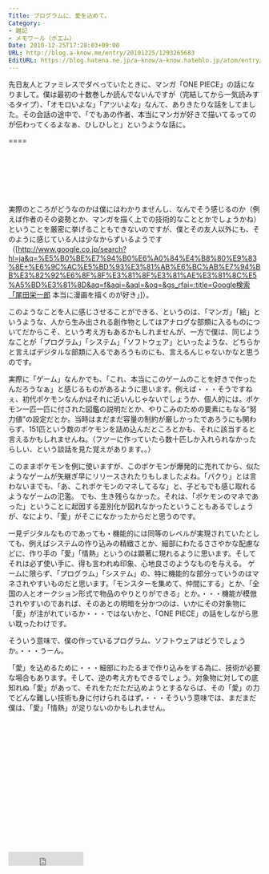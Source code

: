 ```yaml
---
Title: プログラムに、愛を込めて。
Category:
- 雑記
- メモワール（ポエム）
Date: 2010-12-25T17:28:03+09:00
URL: http://blog.a-know.me/entry/20101225/1293265683
EditURL: https://blog.hatena.ne.jp/a-know/a-know.hateblo.jp/atom/entry/12921228815727979766
---
```


先日友人とファミレスでダベっていたときに、マンガ「ONE PIECE」の話になりまして。僕は最初の十数巻しか読んでないんですが（完結してから一気読みするタイプ）、「オモロいよな」「アツいよな」なんて、ありきたりな話をしてました。その会話の途中で、「でもあの作者、本当にマンガが好きで描いてるってのが伝わってくるよなぁ、ひしひしと」というような話に。

====

<script async src="//pagead2.googlesyndication.com/pagead/js/adsbygoogle.js"></script>
<!-- article-top -->
<ins class="adsbygoogle"
     style="display:inline-block;width:728px;height:90px"
     data-ad-client="ca-pub-3463034538369189"
     data-ad-slot="8367620130"></ins>
<script>
(adsbygoogle = window.adsbygoogle || []).push({});
</script>


実際のところがどうなのかは僕にはわかりませんし、なんでそう感じるのか（例えば作者のその姿勢とか、マンガを描く上での技術的なこととかでしょうかね）ということを厳密に挙げることもできないのですが、僕とその友人以外にも、そのように感じている人は少なからずいるようです（[http://www.google.co.jp/search?hl=ja&q=%E5%B0%BE%E7%94%B0%E6%A0%84%E4%B8%80%E9%83%8E+%E6%9C%AC%E5%BD%93%E3%81%AB%E6%BC%AB%E7%94%BB%E3%82%92%E6%8F%8F%E3%81%8F%E3%81%AE%E3%81%8C%E5%A5%BD%E3%81%8D&aq=f&aqi=&aql=&oq=&gs_rfai=:title=Google検索「尾田栄一郎 本当に漫画を描くのが好き」]）。


このようなことを人に感じさせることができる、というのは、「マンガ」「絵」というような、人から生み出される創作物としてはアナログな部類に入るものについてだからこそ、という考え方もあるかもしれませんが、一方で僕は、同じようなことが「プログラム」「システム」「ソフトウェア」といったような、どちらかと言えばデジタルな部類に入るであろうものにも、言えるんじゃないかなと思うのです。


実際に「ゲーム」なんかでも、「これ、本当にこのゲームのことを好きで作ったんだろうなぁ」と感じるものがあるように思います。例えば・・・そうですねぇ、初代ポケモンなんかはそれに近いんじゃないでしょうか、個人的には。ポケモン一匹一匹に付された図鑑の説明だとか、やりこみのための要素にもなる“努力値”の設定だとか。当時はまだまだ容量の制約が厳しかったであろうにも関わらず、151匹という数のポケモンを詰め込んだところとかも、それに該当すると言えるかもしれませんね。（フツーに作っていたら数十匹しか入れられなかったらしい、という談話を見た覚えがあります。。）

このままポケモンを例に使いますが、このポケモンが爆発的に売れてから、似たようなゲームが矢継ぎ早にリリースされたりもしましたよね。「パクり」とは言わないまでも、「あ、これポケモンのマネしてるな」と、子どもでも感じ取れるようなゲームの氾濫。
でも、生き残らなかった。それは、「ポケモンのマネであった」ということに起因する差別化が図れなかったということもあるでしょうが、なにより、「愛」がそこになかったからだと思うのです。

一見デジタルなものであっても・機能的には同等のレベルが実現されていたとしても、例えばシステムの作り込みの精緻さとか、細部にわたるささやかな配慮などに、作り手の「愛」「情熱」というのは顕著に現れるように思います。そしてそれは必ず使い手に、得も言われぬ印象、心地良さのようなものを与える。
ゲームに限らず、「プログラム」「システム」の、特に機能的な部分っていうのはマネされやすいものだと思います。「モンスターを集めて、仲間にする」とか、「全国の人とオークション形式で物品のやりとりができる」とか。・・・機能が模倣されやすいのであれば、そのあとの明暗を分かつのは、いかにその対象物に「愛」が注がれているか・・・ではないかと、「ONE PIECE」の話をしながら思い耽ったわけです。



そういう意味で、僕の作っているプログラム、ソフトウェアはどうでしょうか。・・・うーん。

「愛」を込めるために・・・細部にわたるまで作り込みをする為に、技術が必要な場合もあります。そして、逆の考え方もできるでしょう。対象物に対しての底知れぬ「愛」があって、それをただただ込めようとするならば、その「愛」の力でどんな難しい技術も身に付けられるはず。・・・そういう意味では、まだまだ僕は、「愛」「情熱」が足りないのかもしれません。


<script async src="//pagead2.googlesyndication.com/pagead/js/adsbygoogle.js"></script>
<!-- article-bottom2 -->
<ins class="adsbygoogle"
     style="display:inline-block;width:300px;height:250px"
     data-ad-client="ca-pub-3463034538369189"
     data-ad-slot="5274552934"></ins>
<script>
(adsbygoogle = window.adsbygoogle || []).push({});
</script>


<iframe src="http://blog.hatena.ne.jp/a-know/a-know.hateblo.jp/subscribe/iframe" allowtransparency="true" frameborder="0" scrolling="no" width="150" height="28"></iframe>
